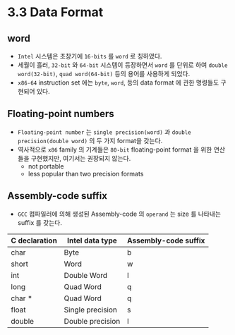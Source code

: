# 3.3 Data Format

## word
- `Intel` 시스템은 초창기에 `16-bits` 를 `word` 로 칭하였다.
- 세월이 흘러, `32-bit` 와 `64-bit` 시스템이 등장하면서 `word` 를 단위로 하여  `double word(32-bit)`, `quad word(64-bit)`  등의 용어를 사용하게 되었다.
- `x86-64` instruction set 에는 `byte`, `word`, 등의 data format 에 관한 명령들도 구현되어 있다.

## Floating-point numbers
- `Floating-point number` 는 `single precision(word)` 과 `double precision(double word)` 의 두 가지 format을 갖는다.
- 역사적으로 `x86` family 의 기계들은 `80-bit`  floating-point format 을 위한 연산들을 구현했지만, 여기서는 권장되지 않는다.
	- not portable
	- less popular than two precision formats

## Assembly-code suffix
- `GCC` 컴파일러에 의해 생성된 Assembly-code 의 `operand` 는 size 를 나타내는 suffix 를 갖는다.

| C declaration | Intel data type | Assembly-code suffix
| --------- | ----------- | -------- |
| char | Byte | b |
| short | Word | w |
| int | Double Word | l |
| long | Quad Word | q |
| char * | Quad Word | q |
| float | Single precision | s |
| double | Double precision | l |
